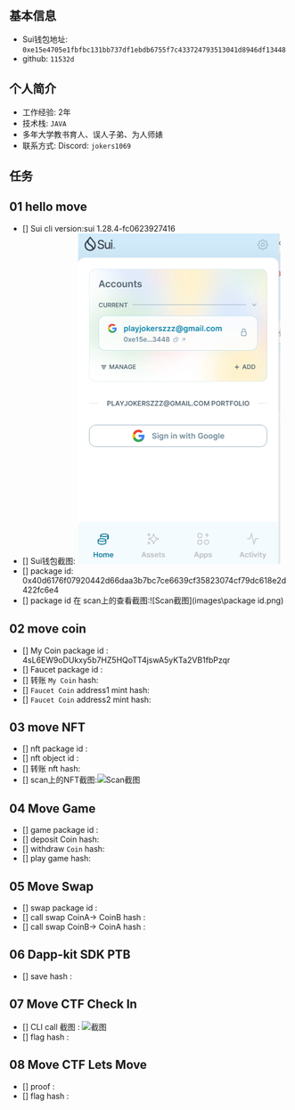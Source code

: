 ## 基本信息
- Sui钱包地址: `0xe15e4705e1fbfbc131bb737df1ebdb6755f7c433724793513041d8946df13448`
- github: `11532d`

## 个人简介
- 工作经验: 2年
- 技术栈: `JAVA` 
- 多年大学教书育人、误人子弟、为人师婊
- 联系方式: Discord: `jokers1069` 

## 任务

##   01 hello move  
- [] Sui cli version:sui 1.28.4-fc0623927416
- [] Sui钱包截图: ![Sui钱包截图](images\sui钱包.png)
- [] package id: 0x40d6176f07920442d66daa3b7bc7ce6639cf35823074cf79dc618e2d422fc6e4
- [] package id 在 scan上的查看截图:![Scan截图](images\package id.png)

##   02 move coin
- [] My Coin package id : 4sL6EW9oDUkxy5b7HZ5HQoTT4jswA5yKTa2VB1fbPzqr
- [] Faucet package id : 
- [] 转账 `My Coin` hash:
- [] `Faucet Coin` address1 mint hash:
- [] `Faucet Coin` address2 mint hash:

##   03 move NFT
- [] nft package id :
- [] nft object id : 
- [] 转账 nft  hash:
- [] scan上的NFT截图:![Scan截图](./images/你的图片地址)

##   04 Move Game
- [] game package id :
- [] deposit Coin hash:
- [] withdraw `Coin` hash:
- [] play game hash:

##   05 Move Swap
- [] swap package id :
- [] call swap CoinA-> CoinB  hash :
- [] call swap CoinB-> CoinA  hash :

##   06 Dapp-kit SDK PTB
- [] save hash :

##   07 Move CTF Check In
- [] CLI call 截图 : ![截图](./images/你的图片地址)
- [] flag hash :

##   08 Move CTF Lets Move
- [] proof : 
- [] flag hash :
